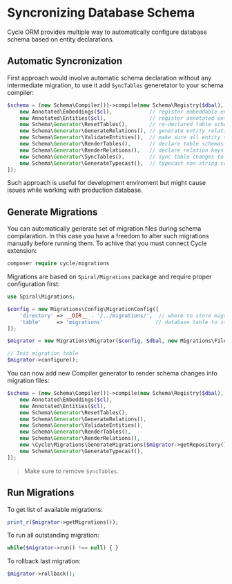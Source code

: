 # Syncronizing Database Schema
Cycle ORM provides multiple way to automatically configure database schema based on entity declarations.

## Automatic Syncronization
First approach would involve automatic schema declaration without any intermediate migration, to use it add `SyncTables` generetator to your schema compiler:

```php
$schema = (new Schema\Compiler())->compile(new Schema\Registry($dbal), [
    new Annotated\Embeddings($cl),            // register embeddable entities
    new Annotated\Entities($cl),              // register annotated entities
    new Schema\Generator\ResetTables(),       // re-declared table schemas (remove columns)
    new Schema\Generator\GenerateRelations(), // generate entity relations
    new Schema\Generator\ValidateEntities(),  // make sure all entity schemas are correct
    new Schema\Generator\RenderTables(),      // declare table schemas
    new Schema\Generator\RenderRelations(),   // declare relation keys and indexes
    new Schema\Generator\SyncTables(),        // sync table changes to database
    new Schema\Generator\GenerateTypecast(),  // typecast non string columns
]);
```

Such approach is useful for development enviroment but might cause issues while working with production database.

## Generate Migrations
You can automatically generate set of migration files during schema compilaration. In this case you have a freedom to alter such migrations manually before running them. To achive that you must connect Cycle extension:

```php
composer require cycle/migrations
```

Migrations are based on `Spiral/Migrations` package and require proper configuration first:

```php
use Spiral\Migrations;

$config = new Migrations\Config\MigrationConfig([
    'directory' => __DIR__ . '/../migrations/',  // where to store migrations
    'table'     => 'migrations'                 // database table to store migration status
]);

$migrator = new Migrations\Migrator($config, $dbal, new Migrations\FileRepository($config));

// Init migration table
$migrator->configure();
```

You can now add new Compiler generator to render schema changes into migration files:

```php
$schema = (new Schema\Compiler())->compile(new Schema\Registry($dbal), [
    new Annotated\Embeddings($cl),                                         // register embeddable entities
    new Annotated\Entities($cl),                                           // register annotated entities
    new Schema\Generator\ResetTables(),                                    // re-declared table schemas (remove columns)
    new Schema\Generator\GenerateRelations(),                              // generate entity relations
    new Schema\Generator\ValidateEntities(),                               // make sure all entity schemas are correct
    new Schema\Generator\RenderTables(),                                   // declare table schemas
    new Schema\Generator\RenderRelations(),                                // declare relation keys and indexes
    new \Cycle\Migrations\GenerateMigrations($migrator->getRepository()),  // generate migrations
    new Schema\Generator\GenerateTypecast(),                               // typecast non string columns
]);
```

> Make sure to remove `SyncTables`.

## Run Migrations
To get list of available migrations:

```php
print_r($migrator->getMigrations());
```

To run all outstanding migration:

```php
while($migrator->run() !== null) { }
```

To rollback last migration:

```php
$migrator->rollback();
```
